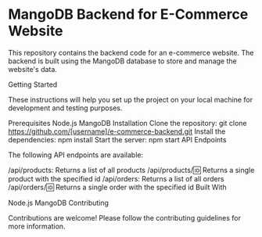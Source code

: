 # MangoDB Backend for E-Commerce Website

This repository contains the backend code for an e-commerce website. The backend is built using the MangoDB database to store and manage the website's data.

Getting Started

These instructions will help you set up the project on your local machine for development and testing purposes.

Prerequisites
Node.js
MangoDB
Installation
Clone the repository: git clone https://github.com/[username]/e-commerce-backend.git
Install the dependencies: npm install
Start the server: npm start
API Endpoints

The following API endpoints are available:

/api/products: Returns a list of all products
/api/products/:id: Returns a single product with the specified id
/api/orders: Returns a list of all orders
/api/orders/:id: Returns a single order with the specified id
Built With

Node.js
MangoDB
Contributing

Contributions are welcome! Please follow the contributing guidelines for more information.